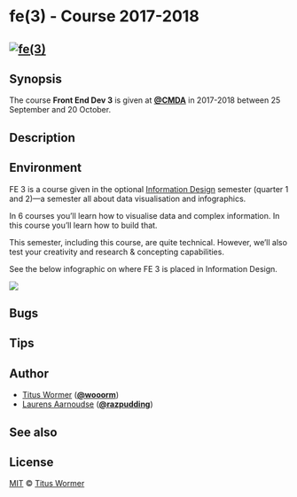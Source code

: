 # fe(3) - Course 2017-2018

## [![fe(3)][logo]][home]

## Synopsis

The course **Front End Dev 3** is given at [**@CMDA**][cmda] in 2017-2018
between 25 September and 20 October.

<!--TODO: Add link to Moodle-->

## Description

<!--TODO: Add detailed description-->

## Environment

FE 3 is a course given in the optional [Information Design][moodle-id] semester
(quarter 1 and 2)—a semester all about data visualisation and infographics.

In 6 courses you’ll learn how to visualise data and complex information. In
this course you’ll learn how to build that.

This semester, including this course, are quite technical. However, we’ll also
test your creativity and research & concepting capabilities.

See the below infographic on where FE 3 is placed in Information Design.

![][infographic]

## Bugs

<!--TODO: note about raising issues, contacting people?-->

## Tips

<!--TODO: RTFM, stackoverflow, etc-->

## Author

*   [Titus Wormer][wooorm-uni] ([**@wooorm**][wooorm-gh])
*   [Laurens Aarnoudse][razpudding-uni] ([**@razpudding**][razpudding-gh])

## See also

<!--TODO: List of links-->

## License

[MIT][] © [Titus Wormer][author]

[logo]: https://cdn.rawgit.com/cmda-fe3/logo/56ebc971/logo.svg

[home]: https://github.com/cmda-fe3

[mit]: LICENSE

[author]: http://wooorm.com

[wooorm-uni]: mailto:t.e.wormer@hva.nl?subject=front-end-3:%20

[wooorm-gh]: https://github.com/wooorm

[razpudding-uni]: mailto:l.n.aarnoudse@hva.nl?subject=front-end-3:%20

[razpudding-gh]: https://github.com/Razpudding

[cmda]: https://github.com/cmda

[moodle-id]: https://moodle.cmd.hva.nl/course/view.php?id=408

[infographic]: images/information-design.png
